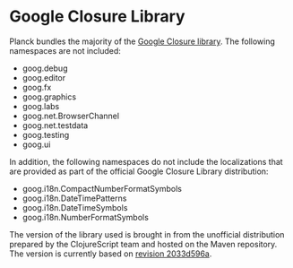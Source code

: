 # Google Closure Library

Planck bundles the majority of the [Google Closure library](https://developers.google.com/closure/library/). The following namespaces are not included:

* goog.debug
* goog.editor
* goog.fx
* goog.graphics
* goog.labs
* goog.net.BrowserChannel
* goog.net.testdata
* goog.testing
* goog.ui

In addition, the following namespaces do not include the localizations that are provided as part of the official Google Closure Library distribution:

* goog.i18n.CompactNumberFormatSymbols 
* goog.i18n.DateTimePatterns
* goog.i18n.DateTimeSymbols
* goog.i18n.NumberFormatSymbols 

The version of the library used is brought in from the unofficial distribution prepared by the ClojureScript team and hosted on the Maven repository. The version is currently based on [revision 2033d596a](https://github.com/google/closure-library/tree/2033d5d96aa3fe315fee1efd31086ce096d433a2).
